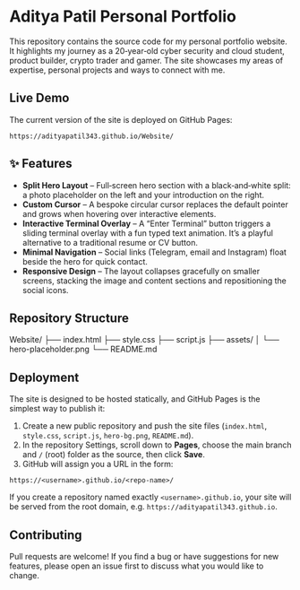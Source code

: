 # Aditya Patil Personal Portfolio

This repository contains the source code for my personal portfolio website. It highlights my journey as a 20‑year‑old cyber security and cloud student, product builder, crypto trader and gamer. The site showcases my areas of expertise, personal projects and ways to connect with me.

## Live Demo

The current version of the site is deployed on GitHub Pages:

```
https://adityapatil343.github.io/Website/
```

## ✨ Features

- **Split Hero Layout** – Full‑screen hero section with a black‑and‑white split: a photo placeholder on the left and your introduction on the right.
- **Custom Cursor** – A bespoke circular cursor replaces the default pointer and grows when hovering over interactive elements.
- **Interactive Terminal Overlay** – A “Enter Terminal” button triggers a sliding terminal overlay with a fun typed text animation. It’s a playful alternative to a traditional resume or CV button.
- **Minimal Navigation** – Social links (Telegram, email and Instagram) float beside the hero for quick contact.
- **Responsive Design** – The layout collapses gracefully on smaller screens, stacking the image and content sections and repositioning the social icons.

## Repository Structure

Website/
├── index.html
├── style.css
├── script.js
├── assets/
│   └── hero-placeholder.png
└── README.md

## Deployment

The site is designed to be hosted statically, and GitHub Pages is the simplest way to publish it:

1. Create a new public repository and push the site files (`index.html`, `style.css`, `script.js`, `hero-bg.png`, `README.md`).
2. In the repository Settings, scroll down to **Pages**, choose the main branch and `/` (root) folder as the source, then click **Save**.
3. GitHub will assign you a URL in the form:

```
https://<username>.github.io/<repo-name>/
```

If you create a repository named exactly `<username>.github.io`, your site will be served from the root domain, e.g. `https://adityapatil343.github.io`.

## Contributing

Pull requests are welcome! If you find a bug or have suggestions for new features, please open an issue first to discuss what you would like to change.
